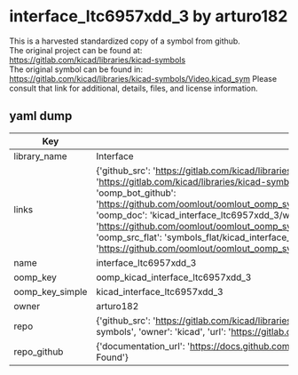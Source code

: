 # interface_ltc6957xdd_3 by arturo182  
This is a harvested standardized copy of a symbol from github.  
The original project can be found at:  
https://gitlab.com/kicad/libraries/kicad-symbols  
The original symbol can be found in:
https://gitlab.com/kicad/libraries/kicad-symbols/Video.kicad_sym
Please consult that link for additional, details, files, and license information.  
## yaml dump  
| Key | Value |  
| --- | --- |  
| library_name | Interface |  
| links | {'github_src': 'https://gitlab.com/kicad/libraries/kicad-symbols/Video.kicad_sym', 'github_src_repo': 'https://gitlab.com/kicad/libraries/kicad-symbols', 'oomp_bot': 'kicad_interface_ltc6957xdd_3/working', 'oomp_bot_github': 'https://github.com/oomlout/oomlout_oomp_symbol_bot/tree/main/kicad_interface_ltc6957xdd_3/working', 'oomp_doc': 'kicad_interface_ltc6957xdd_3/working', 'oomp_doc_github': 'https://github.com/oomlout/oomlout_oomp_symbol_doc/tree/main/kicad_interface_ltc6957xdd_3/working', 'oomp_src_flat': 'symbols_flat/kicad_interface_ltc6957xdd_3/working', 'oomp_src_flat_github': 'https://github.com/oomlout/oomlout_oomp_symbol_src/tree/main/kicad_interface_ltc6957xdd_3/working'} |  
| name | interface_ltc6957xdd_3 |  
| oomp_key | oomp_kicad_interface_ltc6957xdd_3 |  
| oomp_key_simple | kicad_interface_ltc6957xdd_3 |  
| owner | arturo182 |  
| repo | {'github_src': 'https://gitlab.com/kicad/libraries/kicad-symbols/Video.kicad_sym', 'name': 'libraries/kicad-symbols', 'owner': 'kicad', 'url': 'https://gitlab.com/kicad/libraries/kicad-symbols'} |  
| repo_github | {'documentation_url': 'https://docs.github.com/rest/repos/repos#get-a-repository', 'message': 'Not Found'} |  

